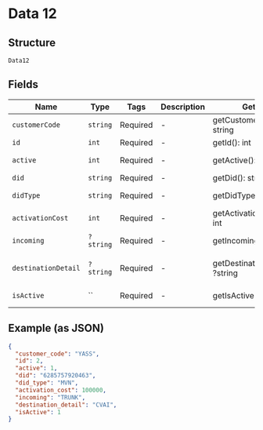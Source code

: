 
# Data 12

## Structure

`Data12`

## Fields

| Name | Type | Tags | Description | Getter | Setter |
|  --- | --- | --- | --- | --- | --- |
| `customerCode` | `string` | Required | - | getCustomerCode(): string | setCustomerCode(string customerCode): void |
| `id` | `int` | Required | - | getId(): int | setId(int id): void |
| `active` | `int` | Required | - | getActive(): int | setActive(int active): void |
| `did` | `string` | Required | - | getDid(): string | setDid(string did): void |
| `didType` | `string` | Required | - | getDidType(): string | setDidType(string didType): void |
| `activationCost` | `int` | Required | - | getActivationCost(): int | setActivationCost(int activationCost): void |
| `incoming` | `?string` | Required | - | getIncoming(): ?string | setIncoming(?string incoming): void |
| `destinationDetail` | `?string` | Required | - | getDestinationDetail(): ?string | setDestinationDetail(?string destinationDetail): void |
| `isActive` | `` | Required | - | getIsActive(): | setIsActive( isActive): void |

## Example (as JSON)

```json
{
  "customer_code": "YASS",
  "id": 2,
  "active": 1,
  "did": "6285757920463",
  "did_type": "MVN",
  "activation_cost": 100000,
  "incoming": "TRUNK",
  "destination_detail": "CVAI",
  "isActive": 1
}
```

